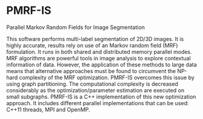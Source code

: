 # PMRF-IS
Parallel Markov Random Fields for Image Segmentation

This software performs multi-label segmentation of 2D/3D images. It is highly accurate, results rely on use of an Markov random field (MRF) formulation. It runs in both shared and distributed memory parallel modes. MRF algorithms are powerful tools in image analysis to explore contextual information of data. However, the application of these methods to large data means that alternative approaches must be found to circumvent the NP-hard complexity of the MRF optimization. PMRF-IS overcomes this issue by using graph partitioning. The computational complexity is decreased considerably as the optimization/parameter estimation are executed on small subgraphs. PMRF-IS is a C++ implementation of this new optimization approach. It includes different parallel implementations that can be used: C++11 threads, MPI and OpenMP.
